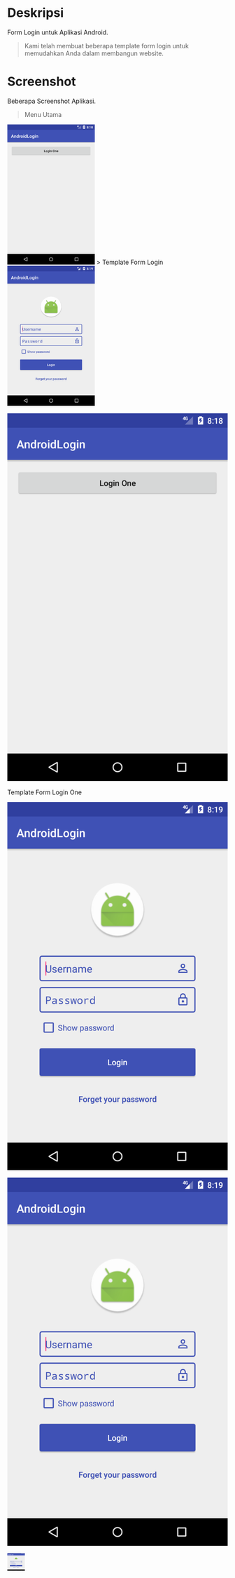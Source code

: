 # Deskripsi
Form Login untuk Aplikasi Android.
> Kami telah membuat beberapa template form login untuk memudahkan Anda dalam membangun website.

# Screenshot
Beberapa Screenshot Aplikasi.
> Menu Utama
<img src="https://github.com/bagi-code/android-login/blob/master/menu_utama.png" width="200" height="320"/> 
> Template Form Login
<img src="https://github.com/bagi-code/android-login/blob/master/login_one.png" width="200" height="320"/>
 
![alt text](https://github.com/bagi-code/android-login/blob/master/menu_utama.png "Optional title")

Template Form Login One
 
![alt text](https://github.com/bagi-code/android-login/blob/master/login_one.png)

![Screenshot](https://github.com/bagi-code/android-login/blob/master/login_one.png)

<img src="https://github.com/bagi-code/android-login/blob/master/login_one.png" style=" width:40px ; height:40px " />
